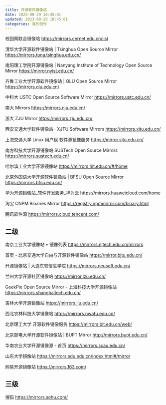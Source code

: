 ```yaml
---
title: 开源软件镜像站
date: 2023-08-29 10:45:01
updated: 2023-08-29 10:45:01
categories: 我的创作
---
```


校园网联合镜像站
<https://mirrors.cernet.edu.cn/list>

清华大学开源软件镜像站 | Tsinghua Open Source Mirror
<https://mirrors.tuna.tsinghua.edu.cn/>

南阳理工学院开源镜像站 | Nanyang Institute of Technology Open Source Mirror
<https://mirror.nyist.edu.cn/>

齐鲁工业大学开源软件镜像站 | QLU Open Source Mirror
<https://mirrors.qlu.edu.cn/>

中科大 USTC Open Source Software Mirror
<https://mirrors.ustc.edu.cn/>

南大 Mirrors
<https://mirrors.nju.edu.cn/>

浙大 ZJU Mirror
<https://mirrors.zju.edu.cn/>

西安交通大学软件镜像站 · XJTU Software Mirrors
<https://mirrors.xjtu.edu.cn/>

上海交通大学 Linux 用户组 软件源镜像服务
https://mirror.sjtu.edu.cn/

南方科技大学开源镜像站 SUSTech Open Source Mirrors
https://mirrors.sustech.edu.cn/

哈尔滨工业大学开源镜像站
https://mirrors.hit.edu.cn/#/home

北京外国语大学开源软件镜像站 | BFSU Open Source Mirror
https://mirrors.bfsu.edu.cn/

华为开源镜像站_软件开发服务_华为云
<https://mirrors.huaweicloud.com/home>

淘宝 CNPM Binaries Mirror
https://registry.npmmirror.com/binary.html

腾讯软件源
<https://mirrors.cloud.tencent.com/>

## 二级

南京工业大学镜像站 • 镜像列表
https://mirrors.njtech.edu.cn/mirrors

首页 - 北京交通大学自由与开源软件镜像站
<https://mirror.bjtu.edu.cn/>

开源镜像站 | 大连东软信息学院
<https://mirrors.neusoft.edu.cn/>

兰州大学开源社区镜像站
<https://mirror.lzu.edu.cn/>

GeekPie Open Source Mirror - 上海科技大学开源镜像站
<https://mirrors.shanghaitech.edu.cn/>

吉林大学开源镜像站
<https://mirrors.jlu.edu.cn/>

西北农林科技大学镜像站
<https://mirrors.nwafu.edu.cn/>

北京理工大学 开源软件镜像服务
<https://mirrors.bit.edu.cn/web/>

北京邮电大学开源软件镜像站 | BUPT Mirror
<http://mirrors.bupt.edu.cn/>

华南农业大学开源镜像源 - 首页
<https://mirrors.scau.edu.cn/>

山东大学镜像站
<https://mirrors.sdu.edu.cn/index.html#/mirror>

网易开源镜像站
<https://mirrors.163.com/>

## 三级

搜狐
<https://mirrors.sohu.com/>